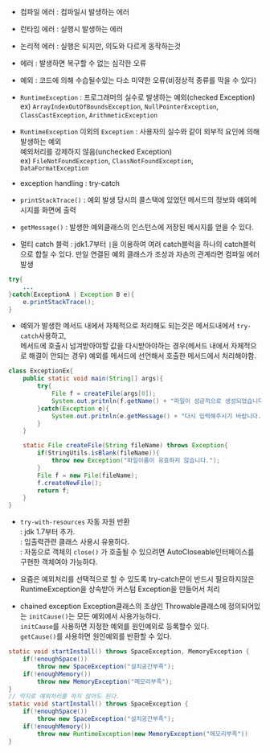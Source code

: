 - 컴파일 에러 : 컴파일시 발생하는 에러
- 런타임 에러 : 실행시 발생하는 에러
- 논리적 에러 : 실행은 되지만, 의도와 다르게 동작하는것

- 에러 : 발생하면 복구할 수 없는 심각한 오류
- 예외 : 코드에 의해 수습될수있는 다소 미약한 오류(비정상적 종류를 막을 수 있다)

- `RuntimeException` : 프로그래머의 실수로 발생하는 예외(checked Exception)  
ex) `ArrayIndexOutOfBoundsException`, `NullPointerException`, `ClassCastException`, `ArithmeticException`  
- `RuntimeException` 이외의 `Exception` : 사용자의 실수와 같이 외부적 요인에 의해 발생하는 예외  
예외처리를 강제하지 않음(unchecked Exception)  
ex) `FileNotFoundException`, `ClassNotFoundException`, `DataFormatException`  

- exception handling : try-catch  
- `printStackTrace()` : 예외 발생 당시의 콜스택에 있었던 메서드의 정보와 얘외메시지를 화면에 출력
- `getMessage()` : 발생한 예외클래스의 인스턴스에 저장된 메시지를 얻을 수 있다.
- 멀티 catch 블럭 : jdk1.7부터 `|`을 이용하여 여러 catch블럭을 하나의 catch블럭으로 합칠 수 있다. 만일 연결된 예외 클래스가 조상과 자손의 관계라면 컴파일 에러 발생  
~~~java
try{
    ...
}catch(ExceptionA | Exception B e){
    e.printStackTrace();
}
~~~  

- 예외가 발생한 메서드 내에서 자체적으로 처리해도 되는것은 메서드내에서 `try-catch`사용하고,  
메서드에 호출시 넘겨받아야할 값을 다시받아야하는 경우(메서드 내에서 자체적으로 해결이 안되는 경우) 예외를 메서드에 선언해서 호출한 메서드에서 처리해야함.  
~~~java
class ExceptionEx{
    public static void main(String[] args){
        try{
            File f = createFile(args[0]);
            System.out.pritnln(f.getName() + "파일이 성공적으로 생성되었습니다.")
        }catch(Exception e){
            System.out.pritnln(e.getMessage() + "다시 입력해주시기 바랍니다.");
        }
    }

    static File createFile(String fileName) throws Exception{
        if(StringUtils.isBlank(fileName)){
            throw new Exception("파일이름이 유효하지 않습니다.");
        }
        File f = new File(fileName);
        f.createNewFile();
        return f;
    }
}
~~~

- `try-with-resources` 자동 자원 반환  
: jdk 1.7부터 추가.  
: 입출력관련 클래스 사용시 유용하다.  
: 자동으로 객체의 `close()` 가 호출될 수 있으려면 AutoCloseable인터페이스를 구현한 객체여야 가능하다.

- 요즘은 예외처리를 선택적으로 할 수 있도록 try-catch문이 반드시 필요하지않은 RuntimeException을 상속받아 커스텀 Exception을 만들어서 처리

- chained exception
Exception클래스의 조상인 Throwable클래스에 정의되어있는 `initCause()`는 모든 예외에서 사용가능하다.  
`initCause`를 사용하면 지정한 예외를 원인예외로 등록할수 있다.  
`getCause()`를 사용하면 원인예외를 반환할 수 있다.  
~~~java  
static void startInstall() throws SpaceException, MemoryException {
    if(!enoughSpace())
        throw new SpaceException("설치공간부족");
    if(!enoughMemory())
        throw new MemoryException("메모리부족");
}
// 억지로 예외처리를 하지 않아도 된다.
static void startInstall() throws SpaceException {
    if(!enoughSpace())
        throw new SpaceException("설치공간부족");
    if(!enoughMemory())
        throw new RuntimeException(new MemoryException("메모리부족"))
}
~~~